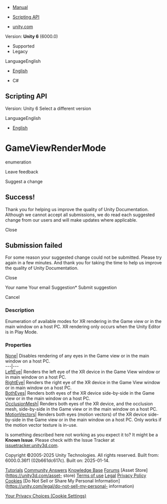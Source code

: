[ ]()

  * [Manual](../Manual/index.html)
  * [Scripting API](../ScriptReference/index.html)

  * [unity.com](https://unity.com/)

Version: **Unity 6** (6000.0)

  * Supported
  * Legacy

LanguageEnglish

  * [English]()

  * C#

[ ](https://docs.unity3d.com)

## Scripting API

Version: Unity 6 Select a different version

LanguageEnglish

  * [English]()

# GameViewRenderMode

enumeration

Leave feedback

Suggest a change

## Success!

Thank you for helping us improve the quality of Unity Documentation. Although
we cannot accept all submissions, we do read each suggested change from our
users and will make updates where applicable.

Close

## Submission failed

For some reason your suggested change could not be submitted. Please <a>try
again</a> in a few minutes. And thank you for taking the time to help us
improve the quality of Unity Documentation.

Close

Your name Your email Suggestion* Submit suggestion

Cancel

[ ]()

### Description

Enumeration of available modes for XR rendering in the Game view or in the
main window on a host PC. XR rendering only occurs when the Unity Editor is in
Play Mode.

### Properties

[None](XR.GameViewRenderMode.None.html)| Disables rendering of any eyes in the
Game view or in the main window on a host PC.  
---|---  
[LeftEye](XR.GameViewRenderMode.LeftEye.html)| Renders the left eye of the XR
device in the Game View window or in main window on a host PC.  
[RightEye](XR.GameViewRenderMode.RightEye.html)| Renders the right eye of the
XR device in the Game View window or in main window on a host PC.  
[BothEyes](XR.GameViewRenderMode.BothEyes.html)| Renders both eyes of the XR
device side-by-side in the Game view or in the main window on a host PC.  
[OcclusionMesh](XR.GameViewRenderMode.OcclusionMesh.html)| Renders both eyes
of the XR device, and the occlusion mesh, side-by-side in the Game view or in
the main window on a host PC.  
[MotionVectors](XR.GameViewRenderMode.MotionVectors.html)| Renders both eyes
(motion vectors) of the XR device side-by-side in the Game view or in the main
window on a host PC. Only works if the motion vector texture is in-use.  
  
Is something described here not working as you expect it to? It might be a
**Known Issue**. Please check with the Issue Tracker at
[issuetracker.unity3d.com](https://issuetracker.unity3d.com).

Copyright ©2005-2025 Unity Technologies. All rights reserved. Built from:
6000.0.36f1 (02b661dc617c). Built on: 2025-01-14.

[Tutorials](https://unity3d.com/learn) [Community
Answers](https://answers.unity3d.com) [Knowledge
Base](https://support.unity3d.com/hc/en-us)
[Forums](https://forum.unity3d.com) [Asset Store](https://unity3d.com/asset-
store) [Terms of use](https://docs.unity3d.com/Manual/TermsOfUse.html)
[Legal](https://unity.com/legal) [Privacy
Policy](https://unity.com/legal/privacy-policy)
[Cookies](https://unity.com/legal/cookie-policy) [Do Not Sell or Share My
Personal Information](https://unity.com/legal/do-not-sell-my-personal-
information)

[Your Privacy Choices (Cookie Settings)](javascript:void\(0\);)


